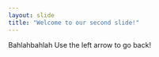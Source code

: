 ```yaml
---
layout: slide
title: "Welcome to our second slide!"
---
```

Bahlahbahlah
Use the left arrow to go back!
